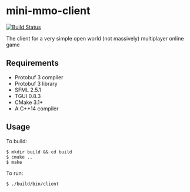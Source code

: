 # mini-mmo-client
[![Build Status](https://travis-ci.com/jenningsm42/mini-mmo-client.svg?branch=master)](https://travis-ci.com/jenningsm42/mini-mmo-client)

The client for a very simple open world (not massively) multiplayer online game

## Requirements
* Protobuf 3 compiler
* Protobuf 3 library
* SFML 2.5.1
* TGUI 0.8.3
* CMake 3.1+
* A C++14 compiler

## Usage
To build:

```
$ mkdir build && cd build
$ cmake ..
$ make
```

To run:

```
$ ./build/bin/client
```
